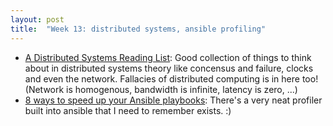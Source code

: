 ```yaml
---
layout: post
title:  "Week 13: distributed systems, ansible profiling"
---
```


* [A Distributed Systems Reading List](https://ferd.ca/a-distributed-systems-reading-list.html): Good collection of things to think about in distributed systems theory like concensus and failure, clocks and even the network. Fallacies of distributed computing is in here too! (Network is homogenous, bandwidth is infinite, latency is zero, ...)
* [8 ways to speed up your Ansible playbooks](https://www.redhat.com/sysadmin/faster-ansible-playbook-execution): There's a very neat profiler built into ansible that I need to remember exists. :)
